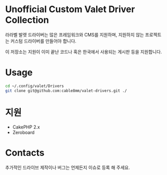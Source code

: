# Unofficial Custom Valet Driver Collection

라라벨 발렛 드라이버는 많은 프레임워크와 CMS를 지원하며, 지원하지 않는 프로젝트는 커스텀 드라이버를 만들어야 합니다.

이 저장소는 지원이 이미 끝난 코드나 혹은 한국에서 사용되는 게시판 등을 지원합니다.

# Usage

```sh
cd ~/.config/valet/Drivers
git clone git@github.com:cable8mm/valet-drivers.git ./
```

# 지원

- CakePHP 2.x
- Zeroboard

# Contacts

추가적인 드라이브 제작이나 버그는 언제든지 이슈로 등록 해 주세요.
